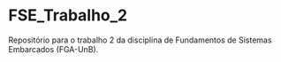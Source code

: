 # FSE_Trabalho_2
Repositório para o trabalho 2 da disciplina de Fundamentos de Sistemas Embarcados (FGA-UnB).
